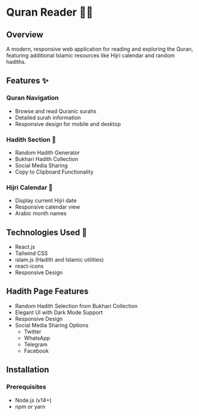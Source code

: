 # Quran Reader 📖🕌

## Overview
A modern, responsive web application for reading and exploring the Quran, featuring additional Islamic resources like Hijri calendar and random hadiths.

## Features ✨

### Quran Navigation
- Browse and read Quranic surahs
- Detailed surah information
- Responsive design for mobile and desktop

### Hadith Section 🕋
- Random Hadith Generator
- Bukhari Hadith Collection
- Social Media Sharing
- Copy to Clipboard Functionality

### Hijri Calendar 🌙
- Display current Hijri date
- Responsive calendar view
- Arabic month names

## Technologies Used 🚀
- React.js
- Tailwind CSS
- islam.js (Hadith and Islamic utilities)
- react-icons
- Responsive Design

## Hadith Page Features
- Random Hadith Selection from Bukhari Collection
- Elegant UI with Dark Mode Support
- Responsive Design
- Social Media Sharing Options
  - Twitter
  - WhatsApp
  - Telegram
  - Facebook

## Installation

### Prerequisites
- Node.js (v14+)
- npm or yarn